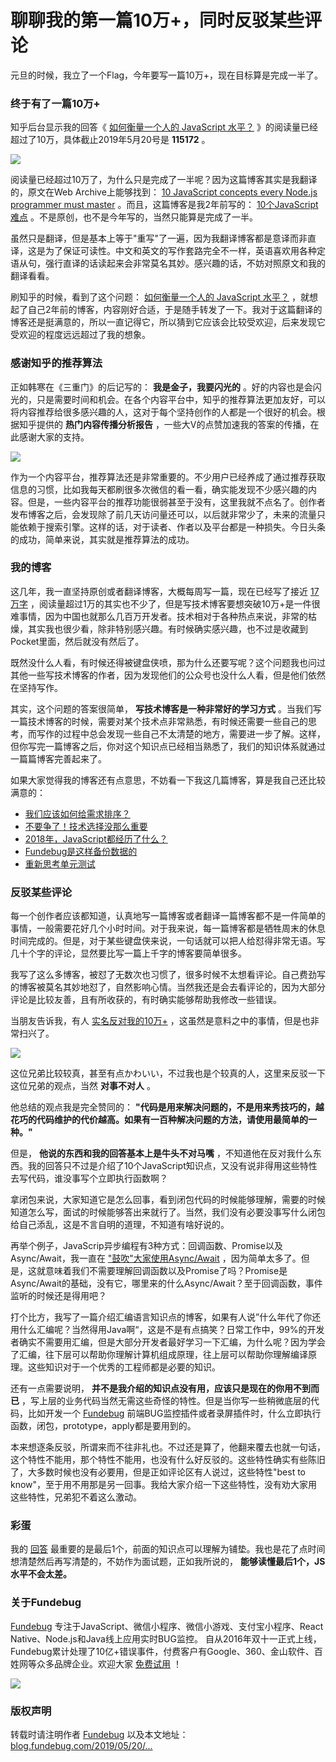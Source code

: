 # 聊聊我的第一篇10万+，同时反驳某些评论 #

元旦的时候，我立了一个Flag，今年要写一篇10万+，现在目标算是完成一半了。

### 终于有了一篇10万+ ###

知乎后台显示我的回答《 [如何衡量一个人的 JavaScript 水平？]( https://link.juejin.im?target=https%3A%2F%2Fwww.zhihu.com%2Fquestion%2F22855484%2Fanswer%2F657320514 ) 》的阅读量已经超过了10万，具体截止2019年5月20号是 **115172** 。

![](https://user-gold-cdn.xitu.io/2019/5/22/16add54d2b57c712?imageView2/0/w/1280/h/960/ignore-error/1)

阅读量已经超过10万了，为什么只是完成了一半呢？因为这篇博客其实是我翻译的，原文在Web Archive上能够找到： [10 JavaScript concepts every Node.js programmer must master]( https://link.juejin.im?target=http%3A%2F%2Fweb.archive.org%2Fweb%2F20170701023441%2Fhttp%3A%2F%2Fwww.infoworld.com%2Farticle%2F3196070%2Fnode-js%2F10-javascript-concepts-nodejs-programmers-must-master.html ) 。而且，这篇博客是我2年前写的： [10个JavaScript难点]( https://link.juejin.im?target=https%3A%2F%2Fblog.fundebug.com%2F2017%2F07%2F17%2F10-javascript-difficulties%2F ) 。不是原创，也不是今年写的，当然只能算是完成了一半。

虽然只是翻译，但是基本上等于"重写"了一遍，因为我翻译博客都是意译而非直译，这是为了保证可读性。中文和英文的写作套路完全不一样，英语喜欢用各种定语从句，强行直译的话读起来会非常莫名其妙。感兴趣的话，不妨对照原文和我的翻译看看。

刷知乎的时候，看到了这个问题： [如何衡量一个人的 JavaScript 水平？]( https://link.juejin.im?target=https%3A%2F%2Fwww.zhihu.com%2Fquestion%2F22855484 ) ，就想起了自己2年前的博客，内容刚好合适，于是随手转发了一下。我对于这篇翻译的博客还是挺满意的，所以一直记得它，所以猜到它应该会比较受欢迎，后来发现它受欢迎的程度远远超过了我的想象。

### 感谢知乎的推荐算法 ###

正如韩寒在《三重门》的后记写的： **我是金子，我要闪光的** 。好的内容也是会闪光的，只是需要时间和机会。在各个内容平台中，知乎的推荐算法更加友好，可以将内容推荐给很多感兴趣的人，这对于每个坚持创作的人都是一个很好的机会。根据知乎提供的 **热门内容传播分析报告** ，一些大V的点赞加速我的答案的传播，在此感谢大家的支持。

![](https://user-gold-cdn.xitu.io/2019/5/22/16add54d25042406?imageView2/0/w/1280/h/960/ignore-error/1)

作为一个内容平台，推荐算法还是非常重要的。不少用户已经养成了通过推荐获取信息的习惯，比如我每天都刷很多次微信的看一看，确实能发现不少感兴趣的内容。但是，一些内容平台的推荐功能很弱甚至于没有，这里我就不点名了。创作者发布博客之后，会发现除了前几天访问量还可以，以后就非常少了，未来的流量只能依赖于搜索引擎。这样的话，对于读者、作者以及平台都是一种损失。今日头条的成功，简单来说，其实就是推荐算法的成功。

### 我的博客 ###

这几年，我一直坚持原创或者翻译博客，大概每周写一篇，现在已经写了接近 [17万字]( https://link.juejin.im?target=https%3A%2F%2Fkiwenlau.com%2F ) ，阅读量超过1万的其实也不少了，但是写技术博客要想突破10万+是一件很难事情，因为中国也就那么几百万开发者。技术相对于各种热点来说，非常的枯燥，其实我也很少看，除非特别感兴趣。有时候确实感兴趣，也不过是收藏到Pocket里面，然后就没有然后了。

既然没什么人看，有时候还得被键盘侠喷，那为什么还要写呢？这个问题我也问过其他一些写技术博客的作者，因为发现他们的公众号也没什么人看，但是他们依然在坚持写作。

其实，这个问题的答案很简单， **写技术博客是一种非常好的学习方式** 。当我们写一篇技术博客的时候，需要对某个技术点非常熟悉，有时候还需要一些自己的思考，而写作的过程中总会发现一些自己不太清楚的地方，需要进一步了解。这样，但你写完一篇博客之后，你对这个知识点已经相当熟悉了，我们的知识体系就通过一篇篇博客完善起来了。

如果大家觉得我的博客还有点意思，不妨看一下我这几篇博客，算是我自己还比较满意的：

* [我们应该如何给需求排序？]( https://link.juejin.im?target=https%3A%2F%2Fblog.fundebug.com%2F2019%2F03%2F05%2Fhow-to-sort-requirements%2F )
* [不要争了！技术选择没那么重要]( https://link.juejin.im?target=https%3A%2F%2Fblog.fundebug.com%2F2018%2F07%2F19%2Ftechnology-selection-is-not-critical%2F )
* [2018年，JavaScript都经历了什么？]( https://link.juejin.im?target=https%3A%2F%2Fblog.fundebug.com%2F2018%2F12%2F25%2Fwhat-happens-in-2018-for-javascript%2F )
* [Fundebug是这样备份数据的]( https://link.juejin.im?target=https%3A%2F%2Fblog.fundebug.com%2F2018%2F09%2F27%2Fhow-does-fundebug-backup-data%2F )
* [重新思考单元测试]( https://link.juejin.im?target=https%3A%2F%2Fblog.fundebug.com%2F2017%2F12%2F20%2Frethinking-unit-test%2F )

### 反驳某些评论 ###

每一个创作者应该都知道，认真地写一篇博客或者翻译一篇博客都不是一件简单的事情，一般需要花好几个小时时间。对于我来说，每一篇博客都是牺牲周末的休息时间完成的。但是，对于某些键盘侠来说，一句话就可以把人给怼得非常无语。写几十个字的评论，显然要比写一篇上千字的博客要简单很多。

我写了这么多博客，被怼了无数次也习惯了，很多时候不太想看评论。自己费劲写的博客被莫名其妙地怼了，自然影响心情。当然我还是会去看评论的，因为大部分评论是比较友善，且有所收获的，有时确实能够帮助我修改一些错误。

当朋友告诉我，有人 [实名反对我的10万+]( https://link.juejin.im?target=https%3A%2F%2Fwww.zhihu.com%2Fquestion%2F22855484%2Fanswer%2F682277999 ) ，这虽然是意料之中的事情，但是也非常扫兴了。

![](https://user-gold-cdn.xitu.io/2019/5/22/16add54d1df35182?imageView2/0/w/1280/h/960/ignore-error/1)

这位兄弟比较较真，甚至有点かわいい，不过我也是个较真的人，这里来反驳一下这位兄弟的观点，当然 **对事不对人** 。

他总结的观点我是完全赞同的： **"代码是用来解决问题的，不是用来秀技巧的，越花巧的代码维护的代价越高。如果有一百种解决问题的方法，请使用最简单的一种。"**

但是， **他说的东西和我的回答基本上是牛头不对马嘴** ，不知道他在反对我什么东西。我的回答只不过是介绍了10个JavaScript知识点，又没有说非得用这些特性去写代码，谁没事写个立即执行函数啊？

拿闭包来说，大家知道它是怎么回事，看到闭包代码的时候能够理解，需要的时候知道怎么写，面试的时候能够答出来就行了。当然，我们没有必要没事写什么闭包给自己添乱，这是不言自明的道理，不知道有啥好说的。

再举个例子，JavaScrip异步编程有3种方式：回调函数、Promise以及Async/Await，我一直在 ["鼓吹"大家使用Async/Await]( https://link.juejin.im?target=https%3A%2F%2Fblog.fundebug.com%2F2017%2F04%2F04%2Fnodejs-async-await%2F ) ，因为简单太多了。但是，这就意味着我们不需要理解回调函数以及Promise了吗？Promise是Async/Await的基础，没有它，哪里来的什么Async/Await？至于回调函数，事件监听的时候还是得用吧？

打个比方，我写了一篇介绍汇编语言知识点的博客，如果有人说”什么年代了你还用什么汇编呢？当然得用Java啊“，这是不是有点搞笑？日常工作中，99%的开发者确实不需要用汇编，但是大部分开发者最好学习一下汇编，为什么呢？因为学会了汇编，往下层可以帮助你理解计算机组成原理，往上层可以帮助你理解编译原理。这些知识对于一个优秀的工程师都是必要的知识。

还有一点需要说明， **并不是我介绍的知识点没有用，应该只是现在的你用不到而已** ，写上层的业务代码当然无需这些奇怪的特性。但是当你写一些稍微底层的代码，比如开发一个 [Fundebug]( https://link.juejin.im?target=https%3A%2F%2Fwww.fundebug.com%2F ) 前端BUG监控插件或者录屏插件时，什么立即执行函数，闭包，prototype，apply都是要用到的。

本来想逐条反驳，所谓来而不往非礼也。不过还是算了，他翻来覆去也就一句话，这个特性不能用，那个特性不能用，也没有什么好反驳的。这些特性确实有些陈旧了，大多数时候也没有必要用，但是正如评论区有人说过，这些特性"best to know"，至于用不用那是另一回事。我给大家介绍一下这些特性，没有劝大家用这些特性，兄弟犯不着这么激动。

### 彩蛋 ###

我的 [回答]( https://link.juejin.im?target=https%3A%2F%2Fwww.zhihu.com%2Fquestion%2F22855484%2Fanswer%2F657320514 ) 最重要的是最后1个，前面的知识点可以理解为铺垫。我也是花了点时间想清楚然后再写清楚的，不妨作为面试题，正如我所说的， **能够读懂最后1个，JS水平不会太差。**

### 关于Fundebug ###

[Fundebug]( https://link.juejin.im?target=https%3A%2F%2Fwww.fundebug.com%2F ) 专注于JavaScript、微信小程序、微信小游戏、支付宝小程序、React Native、Node.js和Java线上应用实时BUG监控。 自从2016年双十一正式上线，Fundebug累计处理了10亿+错误事件，付费客户有Google、360、金山软件、百姓网等众多品牌企业。欢迎大家 [免费试用]( https://link.juejin.im?target=https%3A%2F%2Fwww.fundebug.com%2Fteam%2Fcreate ) ！

![](https://user-gold-cdn.xitu.io/2019/5/22/16add54d2024931c?imageView2/0/w/1280/h/960/ignore-error/1)

### 版权声明 ###

转载时请注明作者 [Fundebug]( https://link.juejin.im?target=https%3A%2F%2Fwww.fundebug.com%2F ) 以及本文地址： [blog.fundebug.com/2019/05/20/…]( https://link.juejin.im?target=https%3A%2F%2Fblog.fundebug.com%2F2019%2F05%2F20%2Fthe-first-blog-over-100-thousand-pv%2F )